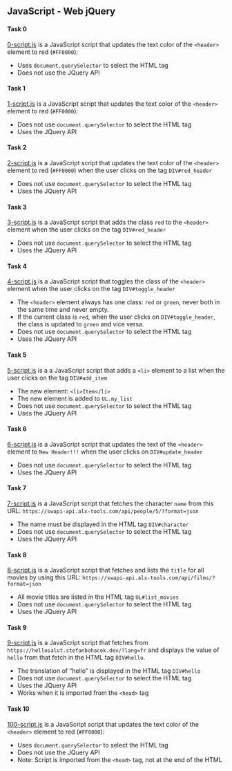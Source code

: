 ## JavaScript - Web jQuery

#### Task 0
[0-script.js](0-script.js) is a JavaScript script that updates the text color of the `<header>` element to red (`#FF0000`):
- Uses `document.querySelector` to select the HTML tag
- Does not use the JQuery API

#### Task 1
[1-script.js](1-script.js) is a JavaScript script that updates the text color of the `<header>` element to red (`#FF0000`):
- Does not use `document.querySelector` to select the HTML tag
- Uses the JQuery API

#### Task 2
[2-script.js](2-script.js) is a JavaScript script that updates the text color of the `<header>` element to red (`#FF0000`) when the user clicks on the tag `DIV#red_header`
- Does not use `document.querySelector` to select the HTML tag
- Uses the JQuery API

#### Task 3
[3-script.js](3-script.js) is a JavaScript script that adds the class `red` to the `<header>` element when the user clicks on the tag `DIV#red_header`
- Does not use `document.querySelector` to select the HTML tag
- Uses the JQuery API

#### Task 4
[4-script.js](4-script.js) is a JavaScript script that toggles the class of the `<header>` element when the user clicks on the tag `DIV#toggle_header`
- The `<header>` element always has one class: `red` or `green`, never both in the same time and never empty.
- If the current class is `red`, when the user clicks on `DIV#toggle_header`, the class is updated to `green` and vice versa.
- Does not use `document.querySelector` to select the HTML tag
- Uses the JQuery API

#### Task 5
[5-script.js](5-script.js) is a a JavaScript script that adds a `<li>` element to a list when the user clicks on the tag `DIV#add_item`
- The new element: `<li>Item</li>`
- The new element is added to `UL.my_list`
- Does not use `document.querySelector` to select the HTML tag
- Uses the JQuery API

#### Task 6
[6-script.js](6-script.js) is a JavaScript script that updates the text of the `<header>` element to `New Header!!!` when the user clicks on `DIV#update_header`
- Does not use `document.querySelector` to select the HTML tag
- Uses the JQuery API

#### Task 7
[7-script.js](7-script.js) is a JavaScript script that fetches the character `name` from this URL: `https://swapi-api.alx-tools.com/api/people/5/?format=json`
- The name must be displayed in the HTML tag `DIV#character`
- Does not use `document.querySelector` to select the HTML tag
- Uses the JQuery API

#### Task 8
[8-script.js](8-script.js) is a JavaScript script that fetches and lists the `title` for all movies by using this URL: `https://swapi-api.alx-tools.com/api/films/?format=json`
- All movie titles are listed in the HTML tag `UL#list_movies`
- Does not use `document.querySelector` to select the HTML tag
- Uses the JQuery API

#### Task 9
[9-script.js](9-script.js) is a JavaScript script that fetches from `https://hellosalut.stefanbohacek.dev/?lang=fr` and displays the value of `hello` from that fetch in the HTML tag `DIV#hello`.
- The translation of “hello” is displayed in the HTML tag `DIV#hello`
- Does not use `document.querySelector` to select the HTML tag
- Uses the JQuery API
- Works when it is imported from the `<head>` tag


#### Task 10
[100-script.js](100-script.js) is a JavaScript script that updates the text color of the `<header>` element to red (`#FF0000`):
- Uses `document.querySelector` to select the HTML tag
- Does not use the JQuery API
- Note: Script is imported from the `<head>` tag, not at the end of the HTML
